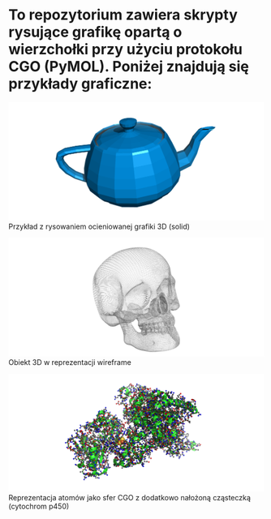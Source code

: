 # To repozytorium zawiera skrypty rysujące grafikę opartą o wierzchołki przy użyciu protokołu CGO (PyMOL). Poniżej znajdują się przykłady graficzne:

![](https://github.com/Michal-Szczygiel/pymol_graphics/blob/master/images/teapot.png)
Przykład z rysowaniem ocieniowanej grafiki 3D (solid)

![](https://github.com/Michal-Szczygiel/pymol_graphics/blob/master/images/skull.png)
Obiekt 3D w reprezentacji wireframe

![](https://github.com/Michal-Szczygiel/pymol_graphics/blob/master/images/molecule.png)
Reprezentacja atomów jako sfer CGO z dodatkowo nałożoną cząsteczką (cytochrom p450)
